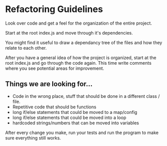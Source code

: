 # Refactoring Guidelines

Look over code and get a feel for the organization of the entire project.

Start at the root index.js and move through it's dependencies.

You might find it useful to draw a dependancy tree of the files and how they relate to each other.

After you have a general idea of how the project is organized, start at the root index.js and go through the code again. This time write comments where you see potential areas for improvement.


## Things we are looking for...

- Code in the wrong place, stuff that should be done in a different class / file.
- Repetitive code that should be functions
- long if/else statements that could be moved to a map/config
- long if/else statements that could be moved into a loop
- hardcoded strings/numbers that can be moved into variables


After every change you make, run your tests and run the program to make sure everything still works.